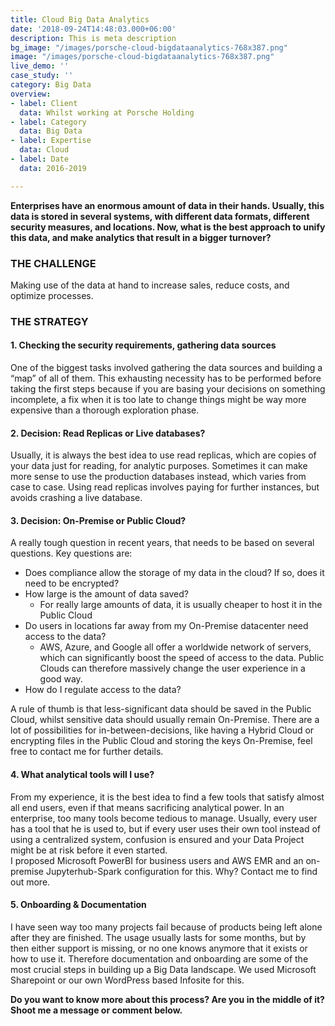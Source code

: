 ```yaml
---
title: Cloud Big Data Analytics
date: '2018-09-24T14:48:03.000+06:00'
description: This is meta description
bg_image: "/images/porsche-cloud-bigdataanalytics-768x387.png"
image: "/images/porsche-cloud-bigdataanalytics-768x387.png"
live_demo: ''
case_study: ''
category: Big Data
overview:
- label: Client
  data: Whilst working at Porsche Holding
- label: Category
  data: Big Data
- label: Expertise
  data: Cloud
- label: Date
  data: 2016-2019

---
```

**Enterprises have an enormous amount of data in their hands. Usually, this data is stored in several systems, with different data formats, different security measures, and locations. Now, what is the best approach to unify this data, and make analytics that result in a bigger turnover?**

### THE CHALLENGE

Making use of the data at hand to increase sales, reduce costs, and optimize processes.

### THE STRATEGY

#### 1. Checking the security requirements, gathering data sources

One of the biggest tasks involved gathering the data sources and building a “map” of all of them. This exhausting necessity has to be performed before taking the first steps because if you are basing your decisions on something incomplete, a fix when it is too late to change things might be way more expensive than a thorough exploration phase.

#### 2. Decision: Read Replicas or Live databases?

Usually, it is always the best idea to use read replicas, which are copies of your data just for reading, for analytic purposes. Sometimes it can make more sense to use the production databases instead, which varies from case to case. Using read replicas involves paying for further instances, but avoids crashing a live database.

#### 3. Decision: On-Premise or Public Cloud?

A really tough question in recent years, that needs to be based on several questions. Key questions are:

* Does compliance allow the storage of my data in the cloud? If so, does it need to be encrypted?
* How large is the amount of data saved?
  * For really large amounts of data, it is usually cheaper to host it in the Public Cloud
* Do users in locations far away from my On-Premise datacenter need access to the data?
  * AWS, Azure, and Google all offer a worldwide network of servers, which can significantly boost the speed of access to the data. Public Clouds can therefore massively change the user experience in a good way.
* How do I regulate access to the data?

A rule of thumb is that less-significant data should be saved in the Public Cloud, whilst sensitive data should usually remain On-Premise. There are a lot of possibilities for in-between-decisions, like having a Hybrid Cloud or encrypting files in the Public Cloud and storing the keys On-Premise, feel free to contact me for further details.

#### 4. What analytical tools will I use?

From my experience, it is the best idea to find a few tools that satisfy almost all end users, even if that means sacrificing analytical power. In an enterprise, too many tools become tedious to manage. Usually, every user has a tool that he is used to, but if every user uses their own tool instead of using a centralized system, confusion is ensured and your Data Project might be at risk before it even started.  
I proposed Microsoft PowerBI for business users and AWS EMR and an on-premise Jupyterhub-Spark configuration for this. Why? Contact me to find out more.

#### 5. Onboarding & Documentation

I have seen way too many projects fail because of products being left alone after they are finished. The usage usually lasts for some months, but by then either support is missing, or no one knows anymore that it exists or how to use it. Therefore documentation and onboarding are some of the most crucial steps in building up a Big Data landscape. We used Microsoft Sharepoint or our own WordPress based Infosite for this.

**Do you want to know more about this process? Are you in the middle of it? Shoot me a message or comment below.**
